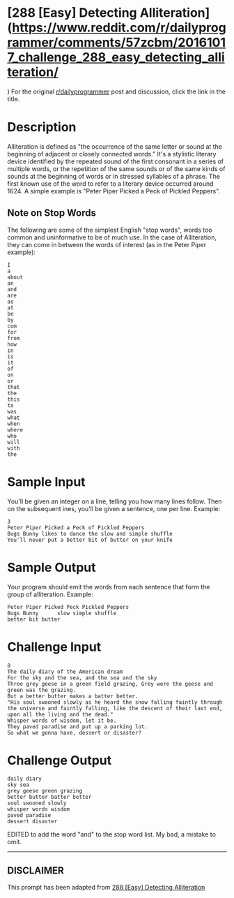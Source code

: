 # [288 [Easy] Detecting Alliteration](https://www.reddit.com/r/dailyprogrammer/comments/57zcbm/20161017_challenge_288_easy_detecting_alliteration/
)
For the original [r/dailyprogrammer](https://www.reddit.com/r/dailyprogrammer/) post and discussion, click the link in the title.

# Description
Alliteration is defined as "the occurrence of the same letter or sound at the beginning of adjacent or closely connected words." It's a stylistic literary device identified by the repeated sound of the first consonant in a series of multiple words, or the repetition of the same sounds or of the same kinds of sounds at the beginning of words or in stressed syllables of a phrase. The first known use of the word to refer to a literary device occurred around 1624. A simple example is "Peter Piper Picked a Peck of Pickled Peppers".

## Note on Stop Words
The following are some of the simplest English "stop words", words too common and uninformative to be of much use. In the case of Alliteration, they can come in between the words of interest (as in the Peter Piper example):


```
I 
a 
about 
an 
and
are 
as 
at 
be 
by 
com 
for 
from
how
in 
is 
it 
of 
on 
or 
that
the 
this
to 
was 
what 
when
where
who 
will 
with
the
```
# Sample Input
You'll be given an integer on a line, telling you how many lines follow. Then on the subsequent ines, you'll be given a sentence, one per line. Example:


```
3
Peter Piper Picked a Peck of Pickled Peppers
Bugs Bunny likes to dance the slow and simple shuffle
You'll never put a better bit of butter on your knife
```
# Sample Output
Your program should emit the words from each sentence that form the group of alliteration. Example:


```
Peter Piper Picked Peck Pickled Peppers
Bugs Bunny      slow simple shuffle
better bit butter
```
# Challenge Input

```
8
The daily diary of the American dream
For the sky and the sea, and the sea and the sky
Three grey geese in a green field grazing, Grey were the geese and green was the grazing.
But a better butter makes a batter better.
"His soul swooned slowly as he heard the snow falling faintly through the universe and faintly falling, like the descent of their last end, upon all the living and the dead."
Whisper words of wisdom, let it be.
They paved paradise and put up a parking lot.
So what we gonna have, dessert or disaster?
```
# Challenge Output

```
daily diary
sky sea
grey geese green grazing
better butter batter better
soul swooned slowly
whisper words wisdom
paved paradise
dessert disaster
```
EDITED to add the word "and" to the stop word list. My bad, a mistake to omit.


----
## **DISCLAIMER**
This prompt has been adapted from [288 [Easy] Detecting Alliteration](https://www.reddit.com/r/dailyprogrammer/comments/57zcbm/20161017_challenge_288_easy_detecting_alliteration/
)
